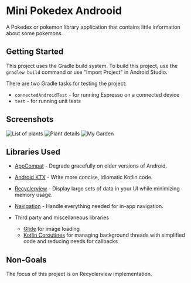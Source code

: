 Mini Pokedex Androoid
=================

A Pokedex or pokemon library application that contains little information about some pokemons.


Getting Started
---------------
This project uses the Gradle build system. To build this project, use the
`gradlew build` command or use "Import Project" in Android Studio.

There are two Gradle tasks for testing the project:
* `connectedAndroidTest` - for running Espresso on a connected device
* `test` - for running unit tests


Screenshots
-----------

![List of plants](screenshots/phone_plant_list.png "A list of plants")
![Plant details](screenshots/phone_plant_detail.png "Details for a specific plant")
![My Garden](screenshots/phone_my_garden.png "Plants that have been added to your garden")

Libraries Used
--------------

  * [AppCompat][1] - Degrade gracefully on older versions of Android.
  * [Android KTX][2] - Write more concise, idiomatic Kotlin code.
  * [Recyclerview][4] - Display large sets of data in your UI while minimizing memory usage.
  * [Navigation][14] - Handle everything needed for in-app navigation.

* Third party and miscellaneous libraries
  * [Glide][90] for image loading
  * [Kotlin Coroutines][91] for managing background threads with simplified code and reducing needs for callbacks


[1]: https://developer.android.com/topic/libraries/support-library/packages#v7-appcompat
[2]: https://developer.android.com/kotlin/ktx
[4]: https://developer.android.com/jetpack/androidx/releases/recyclerview
[14]: https://developer.android.com/topic/libraries/architecture/navigation/
[16]: https://developer.android.com/topic/libraries/architecture/room
[17]: https://developer.android.com/topic/libraries/architecture/viewmodel
[18]: https://developer.android.com/topic/libraries/architecture/workmanager
[30]: https://developer.android.com/guide/topics/ui
[90]: https://bumptech.github.io/glide/
[91]: https://kotlinlang.org/docs/reference/coroutines-overview.html
[93]: https://developer.android.com/training/dependency-injection



Non-Goals
---------
The focus of this project is on Recyclerview implementation.
